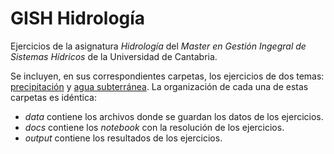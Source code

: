 # GISH Hidrología
Ejercicios de la asignatura _Hidrología_ del _Master en Gestión Ingegral de Sistemas Hídricos_ de la Universidad de Cantabria.

Se incluyen, en sus correspondientes carpetas, los ejercicios de dos temas: [precipitación](https://github.com/casadoj/GISH_Hidrologia/tree/master/Precipitacion) y [agua subterránea](https://github.com/casadoj/GISH_Hidrologia/tree/master/AguaSubterranea). La organización de cada una de estas carpetas es idéntica:
* _data_ contiene los archivos donde se guardan los datos de los ejercicios.
* _docs_ contiene los _notebook_ con la resolución de los ejercicios.
* _output_ contiene los resultados de los ejercicios.
